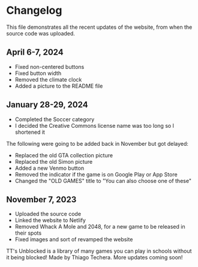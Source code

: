 # Changelog
This file demonstrates all the recent updates of the website, from when the source code was uploaded.

## April 6-7, 2024
- Fixed non-centered buttons
- Fixed button width
- Removed the climate clock
- Added a picture to the README file

## January 28-29, 2024
- Completed the Soccer category
- I decided the Creative Commons license name was too long so I shortened it

The following were going to be added back in November but got delayed:
  
- Replaced the old GTA collection picture
- Replaced the old Simon picture
- Added a new Venmo button
- Removed the indicator if the game is on Google Play or App Store
- Changed the "OLD GAMES" title to "You can also choose one of these"

## November 7, 2023
- Uploaded the source code
- Linked the website to Netlify
- Removed Whack A Mole and 2048, for a new game to be released in their spots
- Fixed images and sort of revamped the website

TT's Unblocked is a library of many games you can play in schools without it being blocked!
Made by Thiago Techera. More updates coming soon!
